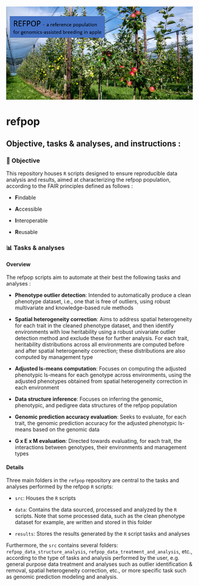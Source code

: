 [<img src="img/refpop.png"/>]()

# refpop

## Objective, tasks & analyses, and instructions :

### 🎯 Objective

This repository houses ```R``` scripts designed to ensure reproducible data analysis and results, aimed at characterizing the refpop population, according to the FAIR principles defined as follows :

* **F**indable

* **A**ccessible

* **I**nteroperable

* **R**eusable

### 📊 Tasks & analyses 

#### Overview

The refpop scripts aim to automate at their best the following tasks and analyses :

* **Phenotype outlier detection**: Intended to automatically produce a clean phenotype dataset, i.e., one that is free of outliers, using robust multivariate and knowledge-based rule methods

* **Spatial heterogeneity correction**: Aims to address spatial heterogeneity for each trait in the cleaned phenotype dataset, and then identify environments with low heritability using a robust univariate outlier detection method and exclude these for further analysis. For each trait, heritability distributions across all environments are computed before and after spatial heterogeneity correction; these distributions are also computed by management type

* **Adjusted ls-means computation**: Focuses on computing the adjusted phenotypic ls-means for each genotype across environments, using the adjusted phenotypes obtained from spatial heterogeneity correction in each environment

* **Data structure inference**: Focuses on inferring the genomic, phenotypic, and pedigree data structures of the refpop population

* **Genomic prediction accuracy evaluation**: Seeks to evaluate, for each trait, the genomic prediction accuracy for the adjusted phenotypic ls-means based on the genomic data

* **G x E x M evaluation**: Directed towards evaluating, for each trait, the interactions between genotypes, their environments and management types

#### Details

Three main folders in the ```refpop``` repository are central to the tasks and analyses performed by the refpop ```R``` scripts:

* ```src```: Houses the ```R``` scripts

* ```data```: Contains the data sourced, processed and analyzed by the ```R``` scripts. Note that some processed data, such as the clean phenotype dataset for example, are written and stored in this folder

* ```results```: Stores the results generated by the ```R``` script tasks and analyses

Furthermore, the ```src``` contains several folders: ```refpop_data_structure_analysis```, ```refpop_data_treatment_and_analysis```, etc., according to the type of tasks and analysis performed by the user, e.g. general purpose data treatment and analyses such as outlier identification & removal, spatial heterogeneity correction, etc., or more specific task such as genomic prediction modeling and analysis.


